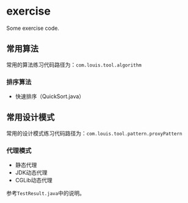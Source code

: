 # exercise
Some exercise code.

## 常用算法
常用的算法练习代码路径为：`com.louis.tool.algorithm`

### 排序算法

- 快速排序（QuickSort.java）

## 常用设计模式
常用的设计模式练习代码路径为：`com.louis.tool.pattern.proxyPattern`

### 代理模式

- 静态代理
- JDK动态代理
- CGLib动态代理

参考`TestResult.java`中的说明。
